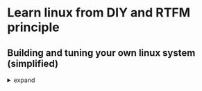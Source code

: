 # Learn linux from DIY and RTFM principle

## Building and tuning your own linux system (simplified)
<details>
    <summary>expand</summary>

The computer have several stage on booting process, the way to achieve or perform the operation are variant but the overall general stage are same:
- System startup
- BIOS and Bootloader stage
- Kernel
- Process init

see the [wiki](https://en.wikipedia.org/wiki/Booting_process_of_Linux) for more information.

### The requirement
- busybox for userspace program
- latest stable linux Kernel
- runnning linux operating system on the host
- USB flash drive or QEMU

### Partition layout and File system
- 200 MB for root filesystem with ext4 format

### Outline
1. Create disk image file instead of formatting physical drive
2. Prepare the linux system on mounted drive
3. Test the newly created linux system on QEMU emulator
4. Transfer the newly created linux system to USB flash drive

### Create the disk image 

```bash
dd if=/dev/zero of=linux.img bs=200M count=1 status=progress
```

Setup the partition layout

enable boot flag and create a partition with whole disk image size.

```bash
fdisk ./linux.img
```

after adding partition on the disk image:
- map the partition to loop-back device
- format the partition
- mount the partition

```bash
sudo losetup -v -P -f linux.img
sudo mkfs.ext4 /dev/loop<n>p<n>
sudo mkdir -v /mnt/newsystem
sudo mount -v /dev/loop<n>p<m> /mnt/newsystem
```

replace \<n> with the proper device number, and \<m> with partition number.

check if it's successfuly mounted by `findmnt -T /mnt/newsystem`.

later after you've done with the disk image, detach it by:
```bash
sudo umount -v /mnt/newsystem
sudo losetup -dv /dev/loop<n>
```

in case you want to mount the image, mount the partition by specifying the offset:
```bash
sudo mount linux.img /mnt/newsystem -o loop,offset=$((512*2048))
```

### Prepare the linux system

We'll populate the disk image with minimum requirement for building a linux system.

install the busybox, see the gist above.

make sure the owner of `/mnt/newsystem` are root (though by default it's already root), because when chroot, the only user that available was `root`

1. Creating directory for Virtual Kernel File Systems

```bash
sudo mkdir -pv /mnt/newsystem/{dev/{shm,pts},proc,sys,run,tmp}
```

2. Creating standard directory

```bash
sudo mkdir -pv /mnt/newsystem/{etc,home,root,boot/syslinux}
```

Bash is really cool and badass! You can create multiple directories in all sorts of ways, even with just a single line of code.

3. Configure the `/etc/fstab`

```bash
sudo tee /mnt/newsystem/etc/fstab << "EOF"
proc           /proc          proc     nosuid,noexec,nodev 0     0
sysfs          /sys           sysfs    nosuid,noexec,nodev 0     0
tmpfs          /run           tmpfs    defaults            0     0
devtmpfs       /dev           devtmpfs mode=0755,nosuid    0     0
tmpfs          /dev/shm       tmpfs    nosuid,nodev        0     0
devpts         /dev/pts       devpts   gid=5,mode=620      0     0
EOF
```

add `mount -a` later in your init program?

4. Install the syslinux bootloader

```bash
extlinux -i /mnt/newsystem/boot/syslinux --device=/dev/loop<n>
```

write MBR Bootstrap code:

```bash
dd bs=440 count=1 conv=notrunc if=/usr/lib/syslinux/bios/mbr.bin of=linux.img
```

syslinux cannot be loaded without the bootstrapping code, see the [MBR bootstrap code creation](https://superuser.com/questions/1206396/mbr-bootstrap-code-creation) for further reading.

4.1 Configure syslinux

```bash
sudo tee /mnt/newsystem/boot/syslinux/extlinux.conf << "EOF"
TIMEOUT 300
ONTIMEOUT limnux

UI vesamenu.c32
MENU TITLE Boot

LABEL limnux
	MENU LABEL Limnux ayooo
	LINUX /boot/bzImage
	APPEND root=/dev/sda1 console=ttyS0 rw
EOF
sudo cp -v /usr/lib/syslinux/bios/{vesamenu.c32,libutil.c32,libcom32.c32}  /mnt/newsystem/boot/syslinux
```

replace the root kernel parameter with PARTUUID if you want to use it with usb flash drive

and the last thing, copy the compiled kernel:

```bash
cp -v ./bzImage /mnt/newsystem/boot
```

the bootloader will loop forever if it can't find the kernel location XD

### Run it on QEMU

```bash
qemu-system-x86_64 \
-drive format=raw,file=./linux.img,index=0,media=disk \
-nographic -enable-kvm
```

if you use `tigervnc`, remove the `-nographic` and `console` kernel parameter, otherwise if kernel panic occurs the kernel log will not shown.

You also able to using physical device instead of disk image by `-hdb <device>` option

### Miscellaneous

#### chrooted the disk image

if you want to perform chroot, we need to prepare the virtual kernel file systems so the kernel will be able to communicate with the kernel itself, see the LFS chapter 7.3 for the rest of instruction.

#### make a backup using disk image format

transfer device to disk image file:

```
dd if=<device> of=<file.img> oflag=direct conv=fsync bs=4M status=progress
```

to mount, use offset to specify which partition to be mounted.

you can also run the image on QEMU! if the disk img using partition, don't forget to use `/dev/sda1` instead of `/dev/sda` for `root` kernel parameter

#### Useful command for debugging

```bash
findmnt -A
mount
losetup -a
df -h
```

### Link and references
- [linuxfromscratch](https://www.linuxfromscratch.org/lfs/view/stable) - LFS Guide
- [tldp](https://tldp.org/HOWTO/Bootdisk-HOWTO) - HOWTO create rescue disk
- [wiki.archlinux](https://wiki.archlinux.org/title/Installation_guide) - installation guide
- Manual Page
    - `man mount`
    - `cat /proc/filesystems` or `ls /lib/modules/$(uname -r)/kernel/fs`
- [wiki.archlinux](https://wiki.archlinux.org/title/Syslinux#BIOS_systems) - BIOS System
- [wiki.syslinux](https://wiki.syslinux.org/wiki/index.php?title=Library_modules#Syslinux_modules_working_dependencies) - Syslinux modules working dependencies
- [unix](https://unix.stackexchange.com/a/151483/606032) - Who provide the UUID in the `root` kernel parameter? initramfs - PARTUUID is a good alternative too!
- [stackoverflow](https://stackoverflow.com/questions/10603104/the-difference-between-initrd-and-initramfs) - initramfs vs initrd
- [askubuntu](https://askubuntu.com/q/1511094/1783505) - create partition on disk image
- [unix](https://unix.stackexchange.com/q/774947/606032) - install bootloader on unpartitioned disk
- [joe-bergeron](https://www.joe-bergeron.com/posts/Writing%20a%20Tiny%20x86%20Bootloader/) - what is bootloader? tiny bootloader
- [superuser](https://superuser.com/a/1297351/1867794) - auto-mount partition on loop back device

### Question
is it true that transfering the kernel [directly](https://tldp.org/HOWTO/Bootdisk-HOWTO/x703.html) without bootloader [no longer possible](https://superuser.com/questions/415429/how-to-boot-linux-kernel-without-bootloader)?

</details>
